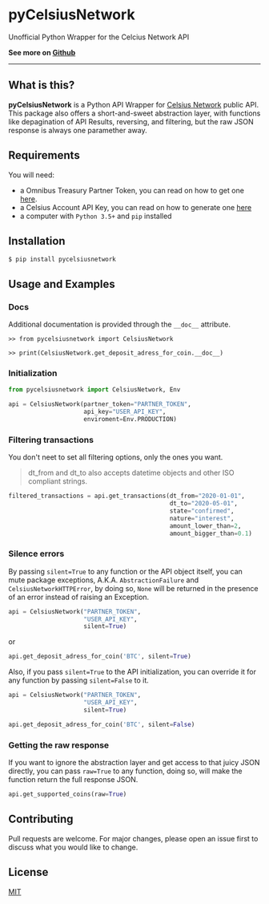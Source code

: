 # pyCelsiusNetwork
Unofficial Python Wrapper for the Celcius Network API

**See more on [Github](https://github.com/eitchtee/pyCelsiusNetwork)**

---

## What is this?
**pyCelsiusNetwork** is a Python API Wrapper for [Celsius Network](https://celsius.network/) public API.
This package also offers a short-and-sweet abstraction layer, with functions like depagination of API Results, reversing, and filtering, but the raw JSON response is always one paramether away.

## Requirements
You will need:
 - a Omnibus Treasury Partner Token, you can read on how to get one [here](https://developers.celsius.network/omnibus-treasury.html).
 - a Celsius Account API Key, you can read on how to generate one [here](https://developers.celsius.network/createAPIKey.html)
 - a computer with ``Python 3.5+`` and ``pip`` installed

## Installation

```
$ pip install pycelsiusnetwork
```

## Usage and Examples

### Docs
Additional documentation is provided through the ``__doc__`` attribute.

```
>> from pycelsiusnetwork import CelsiusNetwork

>> print(CelsiusNetwork.get_deposit_adress_for_coin.__doc__)
```

### Initialization
```python
from pycelsiusnetwork import CelsiusNetwork, Env

api = CelsiusNetwork(partner_token="PARTNER_TOKEN",
                     api_key="USER_API_KEY",
                     enviroment=Env.PRODUCTION)
```

### Filtering transactions
You don't neet to set all filtering options, only the ones you want.
> dt_from and dt_to also accepts datetime objects and other ISO compliant strings.

```python
filtered_transactions = api.get_transactions(dt_from="2020-01-01",
                                             dt_to="2020-05-01",
                                             state="confirmed",
                                             nature="interest",
                                             amount_lower_than=2,
                                             amount_bigger_than=0.1)
```

### Silence errors
By passing `silent=True` to any function or the API object itself, you can mute package exceptions, A.K.A. `AbstractionFailure` and `CelsiusNetworkHTTPError`, by doing so, `None` will be returned in the presence of an error instead of raising an Exception.

```python
api = CelsiusNetwork("PARTNER_TOKEN",
                     "USER_API_KEY",
                     silent=True)
```

or

```python
api.get_deposit_adress_for_coin('BTC', silent=True)
```

Also, if you pass ``silent=True`` to the API initialization, you can override it for any function by passing ``silent=False`` to it.

```python
api = CelsiusNetwork("PARTNER_TOKEN",
                     "USER_API_KEY",
                     silent=True)

api.get_deposit_adress_for_coin('BTC', silent=False)
```

### Getting the raw response
If you want to ignore the abstraction layer and get access to that juicy JSON directly, you can pass ``raw=True`` to any function, doing so, will make the function return the full response JSON.

```python
api.get_supported_coins(raw=True)
```

## Contributing
Pull requests are welcome. For major changes, please open an issue first to discuss what you would like to change.

## License
[MIT](https://choosealicense.com/licenses/mit/)
